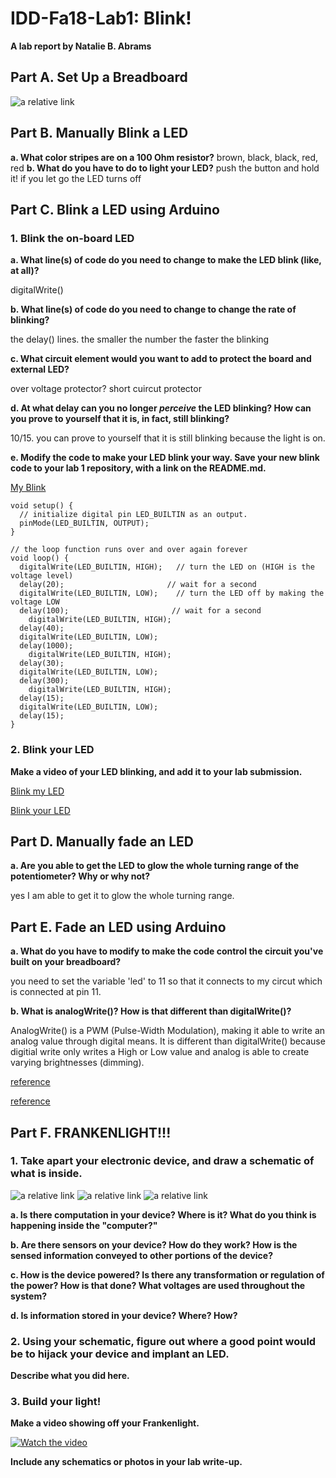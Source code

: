 # IDD-Fa18-Lab1: Blink!

**A lab report by Natalie B. Abrams**

## Part A. Set Up a Breadboard


![a relative link](./breadboard_setup.JPG)


## Part B. Manually Blink a LED

**a. What color stripes are on a 100 Ohm resistor?**
 brown, black, black, red, red
**b. What do you have to do to light your LED?**
push the button and hold it! if you let go the LED turns off

## Part C. Blink a LED using Arduino

### 1. Blink the on-board LED

**a. What line(s) of code do you need to change to make the LED blink (like, at all)?**

digitalWrite()


**b. What line(s) of code do you need to change to change the rate of blinking?**

the delay() lines. the smaller the number the faster the blinking


**c. What circuit element would you want to add to protect the board and external LED?**

over voltage protector? short cuircut protector 
 
**d. At what delay can you no longer *perceive* the LED blinking? How can you prove to yourself that it is, in fact, still blinking?**

10/15. you can prove to yourself that it is still blinking because the light is on.


**e. Modify the code to make your LED blink your way. Save your new blink code to your lab 1 repository, with a link on the README.md.**

[My Blink](/my_blink.ino)

```arduino
void setup() {
  // initialize digital pin LED_BUILTIN as an output.
  pinMode(LED_BUILTIN, OUTPUT);
}

// the loop function runs over and over again forever
void loop() {
  digitalWrite(LED_BUILTIN, HIGH);   // turn the LED on (HIGH is the voltage level)
  delay(20);                       // wait for a second
  digitalWrite(LED_BUILTIN, LOW);    // turn the LED off by making the voltage LOW
  delay(100);                       // wait for a second
    digitalWrite(LED_BUILTIN, HIGH); 
  delay(40);                       
  digitalWrite(LED_BUILTIN, LOW);    
  delay(1000);                       
    digitalWrite(LED_BUILTIN, HIGH); 
  delay(30);                       
  digitalWrite(LED_BUILTIN, LOW);    
  delay(300);                   
    digitalWrite(LED_BUILTIN, HIGH);   
  delay(15);                       
  digitalWrite(LED_BUILTIN, LOW);    
  delay(15);                       
}
```



### 2. Blink your LED

**Make a video of your LED blinking, and add it to your lab submission.**

[Blink my LED](/blink_my_led.MOV)

[Blink your LED](/blink_your_led.MOV)

## Part D. Manually fade an LED

**a. Are you able to get the LED to glow the whole turning range of the potentiometer? Why or why not?**

yes I am able to get it to glow the whole turning range.

## Part E. Fade an LED using Arduino

**a. What do you have to modify to make the code control the circuit you've built on your breadboard?**

you need to set the variable 'led' to 11 so that it connects to my circut which is connected at pin 11.

**b. What is analogWrite()? How is that different than digitalWrite()?**

AnalogWrite() is a PWM (Pulse-Width Modulation), making it able to write an analog value through digital means. It is different than digitalWrite() because digitial write only writes a High or Low value and analog is able to create varying brightnesses (dimming).

[reference](https://www.arduino.cc/reference/en/language/functions/analog-io/analogwrite/)

[reference](https://www.arduino.cc/reference/en/language/functions/digital-io/digitalwrite/)

## Part F. FRANKENLIGHT!!!

### 1. Take apart your electronic device, and draw a schematic of what is inside.            
![a relative link](./mouse.JPG)
![a relative link](./front.JPG)
![a relative link](./back.JPG)

**a. Is there computation in your device? Where is it? What do you think is happening inside the "computer?"**

**b. Are there sensors on your device? How do they work? How is the sensed information conveyed to other portions of the device?**

**c. How is the device powered? Is there any transformation or regulation of the power? How is that done? What voltages are used throughout the system?**

**d. Is information stored in your device? Where? How?**

### 2. Using your schematic, figure out where a good point would be to hijack your device and implant an LED.

**Describe what you did here.**

### 3. Build your light!

**Make a video showing off your Frankenlight.**

[![Watch the video](/frankenlight_pic.jpg)](https://youtu.be/EGgCspMCIh4)


**Include any schematics or photos in your lab write-up.**
